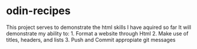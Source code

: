 # odin-recipes

This project serves to demonstrate the html skills I have aquired so far It will demonstrate my ability to:
    1. Format a website through Html
    2. Make use of titles, headers, and lists
    3. Push and Commit appropiate git messages